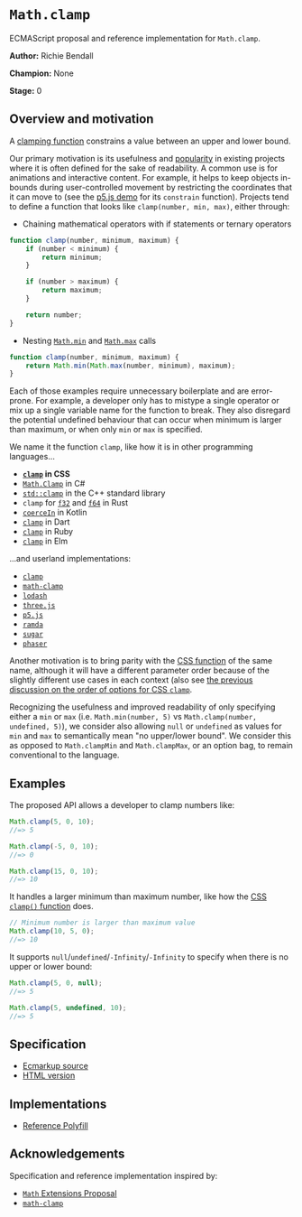 # `Math.clamp`

ECMAScript proposal and reference implementation for `Math.clamp`.

**Author:** Richie Bendall

**Champion:** None

**Stage:** 0

## Overview and motivation

A [clamping function](https://en.wikipedia.org/wiki/Clamping_(graphics)) constrains a value between an upper and lower bound.

Our primary motivation is its usefulness and [popularity](https://github.com/search?q=clamp+language%3AJavaScript+&type=code) in existing projects where it is often defined for the sake of readability. A common use is for animations and interactive content. For example, it helps to keep objects in-bounds during user-controlled movement by restricting the coordinates that it can move to (see the [p5.js demo](https://p5js.org/reference/#/p5/constrain) for its `constrain` function). Projects tend to define a function that looks like `clamp(number, min, max)`, either through:

- Chaining mathematical operators with if statements or ternary operators

```js
function clamp(number, minimum, maximum) {
	if (number < minimum) {
		return minimum;
	}

	if (number > maximum) {
		return maximum;
	}

	return number;
}
```

- Nesting [`Math.min`][math-min] and [`Math.max`][math-max] calls

```js
function clamp(number, minimum, maximum) {
	return Math.min(Math.max(number, minimum), maximum);
}
```

Each of those examples require unnecessary boilerplate and are error-prone. For example, a developer only has to mistype a single operator or mix up a single variable name for the function to break. They also disregard the potential undefined behaviour that can occur when minimum is larger than maximum, or when only `min` or `max` is specified.

We name it the function `clamp`, like how it is in other programming languages...

- **[`clamp`][css-clamp] in CSS**
- [`Math.Clamp`](https://docs.microsoft.com/en-us/dotnet/api/system.math.clamp?view=netcore-2.0) in C#
- [`std::clamp`](https://en.cppreference.com/w/cpp/algorithm/clamp) in the C++ standard library
- `clamp` for [`f32`](https://doc.rust-lang.org/std/primitive.f32.html#method.clamp) and [`f64`](https://doc.rust-lang.org/std/primitive.f64.html#method.clamp) in Rust
- [`coerceIn`](https://kotlinlang.org/api/latest/jvm/stdlib/kotlin.ranges/coerce-in.html) in Kotlin
- [`clamp`](https://api.dart.dev/stable/2.14.4/dart-core/num/clamp.html) in Dart
- [`clamp`](https://ruby-doc.org/core-2.4.0/Comparable.html#method-i-clamp) in Ruby
- [`clamp`](https://package.elm-lang.org/packages/elm/core/latest/Basics#clamp) in Elm

...and userland implementations:

- [`clamp`](https://github.com/hughsk/clamp/blob/377851f0cca9f3f134b53881e294782cccdae4d8/index.js#L3-L7)
- [`math-clamp`][math-clamp]
- [`lodash`](https://github.com/lodash/lodash/blob/bb7c95947914d12af5f79e7369dd59ce29bc61a8/clamp.js)
- [`three.js`](https://github.com/mrdoob/three.js/blob/431baa0a0e808637df959aa547c98e0b2380bdbe/src/math/MathUtils.js#L43-L47)
- [`p5.js`](https://github.com/processing/p5.js/blob/098f36ded792fca894fdfd947d3293db5bb35e79/src/math/calculation.js#L111-L114)
- [`ramda`](https://github.com/ramda/ramda/blob/6b6a85d3fe30ac1a41ac05734be9f61bd92325e5/source/clamp.js#L23-L32)
- [`sugar`](https://github.com/andrewplummer/Sugar/blob/3ca57818332473b601434001ac1445552d7753ff/lib/range.js#L164-L178)
- [`phaser`](https://github.com/photonstorm/phaser/blob/29ada646e00ebdd375a31eee871be5b10286ba46/src/math/Clamp.js#L19-L22)

Another motivation is to bring parity with the [CSS function][css-clamp] of the same name, although it will have a different parameter order because of the slightly different use cases in each context (also see [the previous discussion on the order of options for CSS `clamp`](https://github.com/w3c/csswg-drafts/issues/2519#issuecomment-387803089).

Recognizing the usefulness and improved readability of only specifying either a `min` or `max` (i.e. `Math.min(number, 5)` vs `Math.clamp(number, undefined, 5)`), we consider also allowing `null` or `undefined` as values for `min` and `max` to semantically mean "no upper/lower bound". We consider this as opposed to `Math.clampMin` and `Math.clampMax`, or an option bag, to remain conventional to the language.

## Examples

The proposed API allows a developer to clamp numbers like:

```js
Math.clamp(5, 0, 10);
//=> 5

Math.clamp(-5, 0, 10);
//=> 0

Math.clamp(15, 0, 10);
//=> 10
```

It handles a larger minimum than maximum number, like how the [CSS `clamp()` function][css-clamp-spec] does.

```js
// Minimum number is larger than maximum value
Math.clamp(10, 5, 0);
//=> 10
```

It supports `null`/`undefined`/`-Infinity`/`-Infinity` to specify when there is no upper or lower bound:

```js
Math.clamp(5, 0, null);
//=> 5

Math.clamp(5, undefined, 10);
//=> 5
```

## Specification

- [Ecmarkup source](spec.html)
- [HTML version](https://richienb.github.io/proposal-math-clamp)

## Implementations

- [Reference Polyfill](polyfill.js)

## Acknowledgements

Specification and reference implementation inspired by:
- [`Math` Extensions Proposal](https://github.com/rwaldron/proposal-math-extensions)
- [`math-clamp`][math-clamp]

[math-clamp]: https://github.com/sindresorhus/math-clamp/blob/3897064dd3e9711a2e47e891d0aa7eb66ccdcef8/index.js#L1-L15
[math-min]: https://developer.mozilla.org/en-US/docs/Web/JavaScript/Reference/Global_Objects/Math/min
[math-max]: https://developer.mozilla.org/en-US/docs/Web/JavaScript/Reference/Global_Objects/Math/max
[css-clamp]: https://developer.mozilla.org/en-US/docs/Web/CSS/clamp()
[css-clamp-spec]: https://drafts.csswg.org/css-values/#funcdef-clamp
